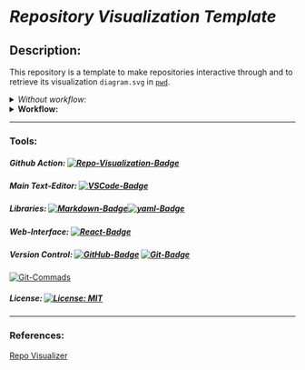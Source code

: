 # ***Repository Visualization Template***

## **Description:**
This repository is a template to make repositories interactive through and to retrieve its visualization `diagram.svg` in [`pwd`](https://en.wikipedia.org/wiki/PWD).

<Details>
<Summary> <i>Without workflow:</i> </Summary>
<br>
<i>Shell script execution: </i>

<a name ="script"></a>

```bash
./repo_visualization.sh
Enter the username: 'username'
Enter the repository name: 'repository'
```

*E.g:* &nbsp; [![Azure-Badge](https://img.shields.io/badge/Azure-0089D6?style=flat-square&logo=microsoft-azure&logoColor=white)](https://mango-dune-07a8b7110.1.azurestaticapps.net/?repo=EstebanMqz%2FRepo-Visualization)

</Details>


<Details>
<Summary> <b>Workflow:</b> </Summary>
<br>
<i>Setup workflow manually or use the following steps:</i><br><br>


1. Use this [`template`](https://github.com/EstebanMqz/repo-visualization/generate) to create a new repository.
2. Go to `Settings` tab in repository -> Go to `Actions-General` in *Code and automation* submenu -> Enable `Read and write permissions` in *Workflow* section.<br>

<i>If diagram is not showing go to `Actions` tab in repository -> select last available `workflow run` -> `Re-run all jobs`.</i>
<br><br>

*Note that the repository is made interactive only through the web interface [script](#script).*

<img src="diagram.svg" width="580" height="580">

Triggered by <i>workflow runs</i> action or <i>pushes/pull</i> requests to main branch.

</Details>

---

### **Tools:**

##### Github Action:&nbsp;[![Repo-Visualization-Badge](https://img.shields.io/badge/Action-Visualization-020521?style=flat-square&logo=github&logoColor=white)](https://githubnext.com/projects/repo-visualization)<br>
##### Main Text-Editor:&nbsp;[![VSCode-Badge](https://img.shields.io/badge/VSCode-007ACC?style=flat-square&logo=visual-studio-code&logoColor=white)](https://code.visualstudio.com/)<br>
##### Libraries:&nbsp;[![Markdown-Badge](https://img.shields.io/badge/Markdown-000000.svg?style=flat-square&logo=Markdown&logoColor=white)](https://www.markdownguide.org)[![yaml-Badge](https://img.shields.io/badge/YAML-000000?style=flat-square&logo=yaml&logoColor=red)](https://yaml.org)<br>
##### Web-Interface:&nbsp;[![React-Badge](https://img.shields.io/badge/React-61DAFB?style=flat-square&logo=react&logoColor=black)](https://create-react-app.dev)&nbsp;<br>
##### Version Control:&nbsp;[![GitHub-Badge](https://img.shields.io/badge/GitHub-100000?style=flat-square&logo=github&logoColor=white)](https://github.com)&nbsp;[![Git-Badge](https://img.shields.io/badge/Git-F05032.svg?style=flat-square&logo=Git&logoColor=white)](https://git-scm.com)<br>
[![Git-Commads](https://img.shields.io/badge/Git%20Commands-gray?style=flat-square&logo=git&logoColor=white)](https://github.com/EstebanMqz/Git-Commands)<br>

##### License:&nbsp;[![License: MIT](https://img.shields.io/badge/License-MIT-yellow.svg)](https://opensource.org/licenses/MIT)
---
### **References:** 

[Repo Visualizer](https://github.com/githubocto/repo-visualizer) 

